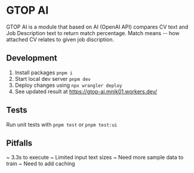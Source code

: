 # GTOP AI

GTOP AI is a module that based on AI (OpenAI API) compares CV text and Job Description text to return match percentage.
Match means -- how attached CV relates to given job discription.

## Development

1. Install packages `pnpm i`
2. Start local dev server `pnpm dev`
3. Deploy changes using `npx wrangler deploy`
4. See updated result at https://gtop-ai.mnik01.workers.dev/

## Tests

Run unit tests with `pnpm test` or `pnpm test:ui`

## Pitfalls

~ 3.3s to execute
~ Limited input text sizes
~ Need more sample data to train
~ Need to add caching
